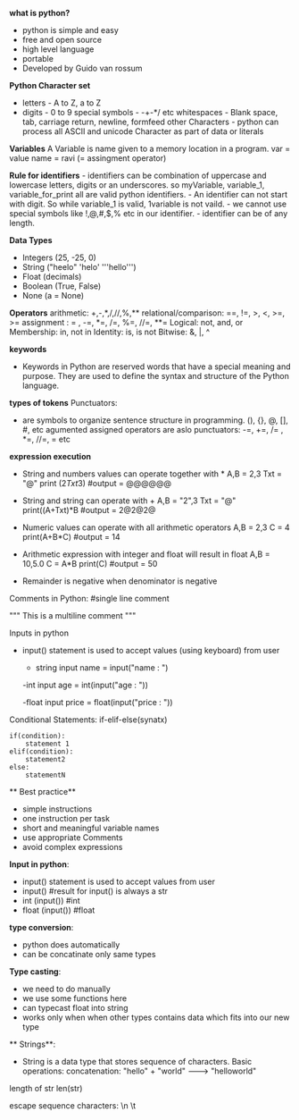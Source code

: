 **what is python?**
- python is simple and easy
- free and open source
- high level language
- portable
- Developed by Guido van rossum


**Python Character set**
- letters - A to Z, a to Z
- digits - 0 to 9
special symbols - -+-*/ etc
whitespaces - Blank space, tab, carriage return, newline, formfeed
other Characters - python can process all ASCII and unicode Character as part of data or literals


**Variables**
    A Variable is name given to a memory location in a program.
    var = value
    name = ravi     (= assingment operator)



**Rule for identifiers**
    - identifiers can be combination of uppercase and lowercase letters, digits or an underscores.
        so myVariable, variable_1, variable_for_print all are valid python identifiers.
    - An identifier can not start with digit. So while variable_1 is valid, 1variable is not vaild.
    - we cannot use special symbols like !,@,#,$,% etc in our identifier.
    - identifier can be of any length.


**Data Types**
 - Integers (25, -25, 0)
 - String ("heelo" 'helo' '''hello''')
 - Float (decimals)
 - Boolean (True, False)
 - None (a = None)
 
 
**Operators**
arithmetic: +,-,*,/,//,%,**
relational/comparison: ==, !=, >, <, >=, >=
assignment : = , -=, *=, /=, %=, //=, **=
Logical: not, and, or
Membership: in, not in
Identity: is, is not
Bitwise: &, |, ^
 
 
 **keywords**
 - Keywords in Python are reserved words that have a special meaning and purpose. They are used to define the syntax and structure of the Python language.
 
 **types of tokens**
 Punctuators:
 - are symbols to organize sentence structure in programming. 
  (), {}, @, [], #, etc
  agumented assigned operators are aslo punctuators: -=, +=, /= , *=, //=, = etc
  
  
  **expression execution**
  
  - String and numbers values can operate together with *
	A,B = 2,3
  	Txt = "@"
 	print (2*Txt*3) #output = @@@@@@
  
  - String and string can operate with + 
   	A,B = "2",3
   	Txt = "@"
   	print((A+Txt)*B #output = 2@2@2@
   	
  - Numeric values can operate with all arithmetic operators
  	A,B = 2,3
  	C = 4
  	print(A+B*C) #output = 14
  	
  - Arithmetic expression with integer and float will result in float
  	A,B = 10,5.0
  	C = A*B
  	print(C)  #output = 50
  
  - Remainder is negative when denominator is negative
  
  
  
 Comments in Python:
  #single line comment
  
  """ This is 
  a multiline 
  comment """
  


  Inputs in python
  - input() statement is used to accept values (using keyboard) from user
  	- string input
  		name = input("name : ")
  	
  	-int input
  		age = int(input("age : "))
  		
  	-float input
  		price = float(input("price : "))
  		

  		
Conditional Statements: 
 if-elif-else(synatx)
 	
 	if(condition):
 		statement 1
 	elif(condition):
 		statement2
 	else:
 		statementN
  		

** Best practice**

  - simple instructions
  - one instruction per task
  - short and meaningful variable names
  - use appropriate Comments
  - avoid complex expressions


**Input in python**:
- input() statement is used to accept values from user
- input() #result for input() is always a str
- int (input()) #int
- float (input()) #float


**type conversion**: 
 - python does automatically
 - can be concatinate only same types

**Type casting**: 
 - we need to do manually
 - we use some functions here
 - can typecast float into string
 - works only when when other types contains data which fits into our new type

** Strings**:

 - String is a data type that stores sequence of characters.
Basic operations:
  concatenation:
    "hello" + "world" ---> "helloworld"

  length of str
    len(str)

  escape sequence characters:
    \n 
    \t
 


  
 
 
